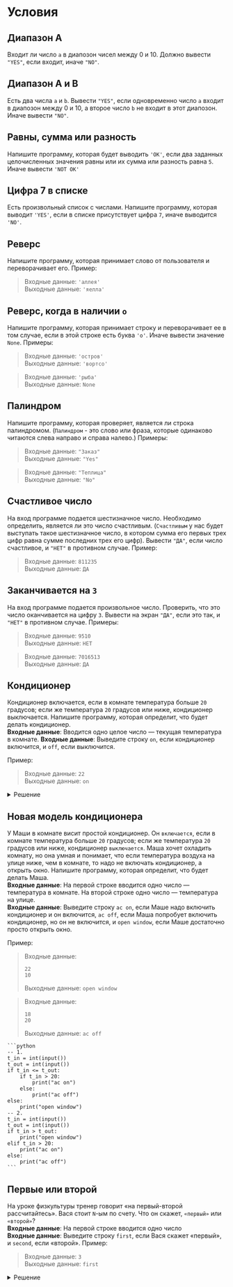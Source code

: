 # Условия

## Диапазон A

Входит ли число `a` в диапозон чисел между 0 и 10. Должно вывести `"YES"`, если входит, иначе `"NO"`.

## Диапазон A и B

Есть два числа `a` и `b`. Вывести `"YES"`, если одновременно число `a` входит в диапозон между 0 и 10, а второе число `b` не входит в этот диапозон. Иначе вывести `"NO"`.

## Равны, сумма или разность

Напишите программу, которая будет выводить `'OK'`, если два заданных целочисленных значения равны или их сумма или разность равна `5`. Иначе вывести `'NOT OK'`

## Цифра 7 в списке

Есть произвольный список с числами.
Напишите программу, которая выводит `'YES'`, если в списке присутствует цифра `7`, иначе выводится `'NO'`.

## Реверс

Напишите программу, которая принимает слово от пользователя и переворачивает его. Пример:

> Входные данные: `'аллея'`  
> Выходные данные: `'яелла'`

## Реверс, когда в наличии `o`

Напишите программу, которая принимает строку и переворачивает ее в том случае, если в этой строке есть буква `'o'`. Иначе вывести значение `None`. Примеры:

> Входные данные: `'остров'`  
> Выходные данные: `'вортсо'`

> Входные данные: `'рыба'`  
> Выходные данные: `None`

## Палиндром

Напишите программу, которая проверяет, является ли строка палиндромом. (`Палиндром` - это слово или фраза, которые одинаково читаются слева направо и справа налево.)
Примеры:

> Входные данные: `"Заказ"`  
> Выходные данные: `"Yes"`

> Входные данные: `"Теплица"`  
> Выходные данные: `"No"`

## Счастливое число

На вход программе подается шестизначное число. Необходимо определить, является ли это число счастливым. (`Счастливым` у нас будет выступать такое шестизначное число, в котором сумма его первых трех цифр равна сумме последних трех его цифр). Вывести `"ДА"`, если число счастливое, и `"НЕТ"` в противном случае. Пример:

> Входные данные: `811235`  
> Выходные данные: `ДА`

## Заканчивается на `3`

На вход программе подается произвольное число. Проверить, что это число оканчивается на цифру `3`. Вывести на экран `"ДА"`, если это так, и `"НЕТ"` в противном случае. Примеры:

> Входные данные: `9510`  
> Выходные данные: `НЕТ`

> Входные данные: `7016513`  
> Выходные данные: `ДА`

## Кондиционер

Кондиционер включается, если в комнате температура больше `20` градусов; если же температура `20` градусов или ниже, кондиционер выключается. Напишите программу, которая определит, что будет делать кондиционер.  
**Входные данные**: Вводится одно целое число — текущая температура в комнате.
**Входные данные**: Выведите строку `on`, если кондиционер включится, и `off`, если выключится.

Пример:

> Входные данные: `22`  
> Выходные данные: `on`

<details><summary>Решение</summary>
<pre>
n = int(input())
if n > 20:
    print("on")
else:
    print("off")
</pre>
</details>

## Новая модель кондиционера

У Маши в комнате висит простой кондиционер. Он `включается`, если в комнате температура больше `20` градусов; если же температура `20` градусов или ниже, кондиционер `выключается`. Маша хочет охладить комнату, но она умная и понимает, что если температура воздуха на улице ниже, чем в комнате, то надо не включать кондиционер, а открыть окно. Напишите программу, которая определит, что будет делать Маша.\
**Входные данные**: На первой строке вводится одно число — температура в комнате. На второй строке одно число — температура на улице.\
**Входные данные**: Выведите строку `ac on`, если Маше надо включить кондиционер и он включится, `ac off`, если Маша попробует включить кондиционер, но он не включится, и `open window`, если Маше достаточно просто открыть окно.

Пример:

> Входные данные:
> 
> ```
> 22
> 10
> ```
> 
> Выходные данные: `open window`

> Входные данные:
> 
> ```
> 18
> 20
> ```
> 
> Выходные данные: `ac off`

````{toggle}
```python
-- 1.
t_in = int(input())
t_out = int(input())
if t_in <= t_out:
    if t_in > 20:
        print("ac on")
    else:
        print("ac off")
else:
    print("open window")
-- 2.
t_in = int(input())
t_out = int(input())
if t_in > t_out:
    print("open window")
elif t_in > 20:
    print("ac on")
else:
    print("ac off")
```
````

## Первые или второй

На уроке физкультуры тренер говорит «на первый-второй рассчитайтесь». Вася стоит 
`N`-ым по счету. Что он скажет, `«первый»` или `«второй»`?\
**Входные данные**: На первой строке вводится одно число\
**Входные данные**: Выведите строку `first`, если Вася скажет «первый», и `second`, если «второй».
Пример:

> Входные данные: `3`  
> Выходные данные: `first`

<details><summary>Решение</summary>
<pre>
n = int(input())
if n % 2 == 1:
    print("first")
else:
    print("second")
</pre>
</details>